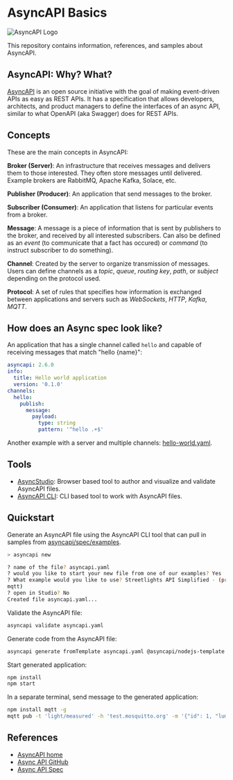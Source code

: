 # AsyncAPI Basics

![AsyncAPI Logo](https://avatars.githubusercontent.com/u/16401334?s=200&v=4)

This repository contains information, references, and samples about AsyncAPI.

## AsyncAPI: Why? What?

[AsyncAPI](https://www.asyncapi.com/) is an open source initiative with the goal
of making event-driven APIs as easy as REST APIs. It has a specification that
allows developers, architects, and product managers to define the interfaces of
an async API, similar to what OpenAPI (aka Swagger) does for REST APIs.

## Concepts

These are the main concepts in AsyncAPI:

**Broker (Server)**: An infrastructure that receives messages and delivers them
to those interested. They often store messages until delivered. Example brokers
are RabbitMQ, Apache Kafka, Solace, etc.

**Publisher (Producer)**: An application that send messages to the broker.

**Subscriber (Consumer)**: An application that listens for particular events
from a broker.

**Message**: A message is a piece of information that is sent by publishers to
the broker, and received by all interested subscribers. Can also be defined as
an *event* (to communicate that a fact has occured) or *command* (to instruct
subscriber to do something).

**Channel**: Created by the server to organize transmission of messages. Users
can define channels as a *topic*, *queue*, *routing key*, *path*, or *subject*
depending on the protocol used.

**Protocol**: A set of rules that specifies how information is exchanged between
applications and servers such as *WebSockets*, *HTTP*, *Kafka*, *MQTT*.

## How does an Async spec look like?

An application that has a single channel called `hello` and capable of receiving
messages that match "hello {name}":

```yaml
asyncapi: 2.6.0
info:
  title: Hello world application
  version: '0.1.0'
channels:
  hello:
    publish:
      message:
        payload:
          type: string
          pattern: '^hello .+$'
```

Another example with a server and multiple channels: [hello-world.yaml](hello-world.yaml).

## Tools

* [AsyncStudio](https://studio.asyncapi.com/): Browser based tool to author and
  visualize and validate AsyncAPI files.
* [AsyncAPI CLI](https://github.com/asyncapi/cli): CLI based tool to work with
  AsyncAPI files.

## Quickstart

Generate an AsyncAPI file using the AsyncAPI CLI tool that can pull in samples
from [asyncapi/spec/examples](https://github.com/asyncapi/spec/tree/master/examples).

```sh
> asyncapi new

? name of the file? asyncapi.yaml
? would you like to start your new file from one of our examples? Yes
? What example would you like to use? Streetlights API Simplified - (protocols:
mqtt)
? open in Studio? No
Created file asyncapi.yaml...
```

Validate the AsyncAPI file:

```sh
asyncapi validate asyncapi.yaml
```

Generate code from the AsyncAPI file:

```sh
asyncapi generate fromTemplate asyncapi.yaml @asyncapi/nodejs-template -o output -p server=mosquitto
```

Start generated application:

```sh
npm install
npm start
```

In a separate terminal, send message to the generated application:

```sh
npm install mqtt -g
mqtt pub -t 'light/measured' -h 'test.mosquitto.org' -m '{"id": 1, "lumens": 3, "sentAt": "2017-06-07T12:34:32.000Z"}'
```

## References

* [AsyncAPI home](https://www.asyncapi.com/)
* [Async API GitHub](https://github.com/asyncapi)
* [Async API Spec](https://github.com/asyncapi/spec)